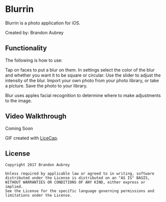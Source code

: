 # Blurrin

Blurrin is a photo application for iOS.

Created by: Brandon Aubrey

## Functionality

The following is how to use:

Tap on faces to put a blur on them.
In settings select the color of the blur and whether you want it to be square or circular.
Use the slider to adjust the intensity of the blur.
Import your own photo from your photo library, or take a picture.
Save the photo to your library.

Blur uses apples facial recognition to determine where to make adjustments to the image.

## Video Walkthrough 

Coming Soon

GIF created with [LiceCap](http://www.cockos.com/licecap/).

## License

    Copyright 2017 Brandon Aubrey

    Unless required by applicable law or agreed to in writing, software
    distributed under the License is distributed on an "AS IS" BASIS,
    WITHOUT WARRANTIES OR CONDITIONS OF ANY KIND, either express or implied.
    See the License for the specific language governing permissions and
    limitations under the License.





